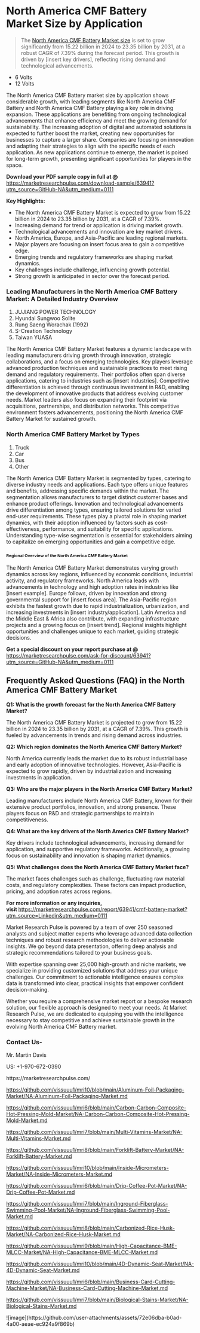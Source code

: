 <h1>North America CMF Battery Market&nbsp;Size by Application</h1><blockquote><p>The <a href="https://marketresearchpulse.com/download-sample/63941?utm_source=GitHub-NA&amp;utm_medium=0111">North America CMF Battery Market size</a> is set to grow significantly from 15.22 billion in 2024 to 23.35 billion by 2031, at a robust CAGR of 7.39% during the forecast period. This growth is driven by [insert key drivers], reflecting rising demand and technological advancements.</p></blockquote><ul><li>6 Volts<li> 12 Volts</li></ul><p>The North America CMF Battery market size by application shows considerable growth, with leading segments like North America CMF Battery and North America CMF Battery playing a key role in driving expansion. These applications are benefiting from ongoing technological advancements that enhance efficiency and meet the growing demand for sustainability. The increasing adoption of digital and automated solutions is expected to further boost the market, creating new opportunities for businesses to capture a larger share. Companies are focusing on innovation and adapting their strategies to align with the specific needs of each application. As new applications continue to emerge, the market is poised for long-term growth, presenting significant opportunities for players in the space.</p><p><strong>Download your PDF sample copy in full at @ </strong><a href="https://marketresearchpulse.com/download-sample/63941?utm_source=GitHub-NA&amp;utm_medium=0111">https://marketresearchpulse.com/download-sample/63941?utm_source=GitHub-NA&amp;utm_medium=0111</a></p><p><strong>Key Highlights: </strong></p><ul><li>The North America CMF Battery Market is expected to grow from 15.22 billion in 2024 to 23.35 billion by 2031, at a CAGR of 7.39%.</li><li>Increasing demand for trend or application is driving market growth.</li><li>Technological advancements and innovation are key market drivers.</li><li>North America, Europe, and Asia-Pacific are leading regional markets.</li><li>Major players are focusing on insert focus area to gain a competitive edge.</li><li>Emerging trends and regulatory frameworks are shaping market dynamics.</li><li>Key challenges include challenge, influencing growth potential.</li><li>Strong growth is anticipated in sector over the forecast period.</li></ul><h3>Leading Manufacturers in the North America CMF Battery Market: A Detailed Industry Overview</h3><ol><li>JUJIANG POWER TECHNOLOGY</li><li>Hyundai Sungwoo Solite</li><li>Rung Saeng Worachak (1992)</li><li>S-Creation Technology</li><li>Taiwan YUASA</li></ol><div class="flex max-w-full flex-col flex-grow"><div class="min-h-8 text-message flex w-full flex-col items-end gap-2 whitespace-normal break-words [.text-message+&amp;]:mt-5" dir="auto" data-message-author-role="assistant" data-message-id="fd8432e4-4910-450d-b182-61b7bfb0a01f" data-message-model-slug="gpt-4o"><div class="flex w-full flex-col gap-1 empty:hidden first:pt-[3px]"><div class="markdown prose w-full break-words dark:prose-invert light"><p>The North America CMF Battery Market features a dynamic landscape with leading manufacturers driving growth through innovation, strategic collaborations, and a focus on emerging technologies. Key players leverage advanced production techniques and sustainable practices to meet rising demand and regulatory requirements. Their portfolios often span diverse applications, catering to industries such as [insert industries]. Competitive differentiation is achieved through continuous investment in R&amp;D, enabling the development of innovative products that address evolving customer needs. Market leaders also focus on expanding their footprint via acquisitions, partnerships, and distribution networks. This competitive environment fosters advancements, positioning the North America CMF Battery Market for sustained growth.</p></div></div></div></div><h3>North America CMF Battery Market by Types</h3><ol><li>Truck<li> Car<li> Bus<li> Other</li></ol><div class="flex max-w-full flex-col flex-grow"><div class="min-h-8 text-message flex w-full flex-col items-end gap-2 whitespace-normal break-words [.text-message+&amp;]:mt-5" dir="auto" data-message-author-role="assistant" data-message-id="084470be-0bb7-4664-bddf-5156b4f41249" data-message-model-slug="gpt-4o-mini"><div class="flex w-full flex-col gap-1 empty:hidden first:pt-[3px]"><div class="markdown prose w-full break-words dark:prose-invert light"><p>The North America CMF Battery Market is segmented by types, catering to diverse industry needs and applications. Each type offers unique features and benefits, addressing specific demands within the market. The segmentation allows manufacturers to target distinct customer bases and enhance product offerings. Innovation and technological advancements drive differentiation among types, ensuring tailored solutions for varied end-user requirements. These types play a pivotal role in shaping market dynamics, with their adoption influenced by factors such as cost-effectiveness, performance, and suitability for specific applications. Understanding type-wise segmentation is essential for stakeholders aiming to capitalize on emerging opportunities and gain a competitive edge.</p></div></div></div></div><h3><span style="font-size: 11px;">Regional Overview of the North America CMF Battery Market</span></h3><div class="flex max-w-full flex-col flex-grow"><div class="min-h-8 text-message flex w-full flex-col items-end gap-2 whitespace-normal break-words [.text-message+&amp;]:mt-5" dir="auto" data-message-author-role="assistant" data-message-id="e9038762-ce64-4e30-91c9-9bd413514231" data-message-model-slug="gpt-4o-mini"><div class="flex w-full flex-col gap-1 empty:hidden first:pt-[3px]"><div class="markdown prose w-full break-words dark:prose-invert light"><p>The North America CMF Battery Market demonstrates varying growth dynamics across key regions, influenced by economic conditions, industrial activity, and regulatory frameworks. North America leads with advancements in technology and high adoption rates in industries like [insert example]. Europe follows, driven by innovation and strong governmental support for [insert focus area]. The Asia-Pacific region exhibits the fastest growth due to rapid industrialization, urbanization, and increasing investments in [insert industry/application]. Latin America and the Middle East &amp; Africa also contribute, with expanding infrastructure projects and a growing focus on [insert trend]. Regional insights highlight opportunities and challenges unique to each market, guiding strategic decisions.</p></div></div></div></div><p><strong>Get a special discount on your report purchase at @ </strong><a href="https://marketresearchpulse.com/ask-for-discount/63941?utm_source=GitHub-NA&amp;utm_medium=0111">https://marketresearchpulse.com/ask-for-discount/63941?utm_source=GitHub-NA&amp;utm_medium=0111</a></p><h2>Frequently Asked Questions (FAQ) in the North America CMF Battery Market</h2><p><strong>Q1: What is the growth forecast for the North America CMF Battery Market?</strong></p><p>The North America CMF Battery Market is projected to grow from 15.22 billion in 2024 to 23.35 billion by 2031, at a CAGR of 7.39%. This growth is fueled by advancements in trends and rising demand across industries.</p><p><strong>Q2: Which region dominates the North America CMF Battery Market?</strong></p><p>North America currently leads the market due to its robust industrial base and early adoption of innovative technologies. However, Asia-Pacific is expected to grow rapidly, driven by industrialization and increasing investments in application.</p><p><strong>Q3: Who are the major players in the North America CMF Battery Market?</strong></p><p>Leading manufacturers include North America CMF Battery, known for their extensive product portfolios, innovation, and strong presence. These players focus on R&amp;D and strategic partnerships to maintain competitiveness.</p><p><strong>Q4: What are the key drivers of the North America CMF Battery Market?</strong></p><p>Key drivers include technological advancements, increasing demand for application, and supportive regulatory frameworks. Additionally, a growing focus on sustainability and innovation is shaping market dynamics.</p><p><strong>Q5: What challenges does the North America CMF Battery Market face?</strong></p><p>The market faces challenges such as challenge, fluctuating raw material costs, and regulatory complexities. These factors can impact production, pricing, and adoption rates across regions.</p><p><strong>For more information or any inquiries, visit&nbsp;</strong><a href="https://marketresearchpulse.com/report/63941/cmf-battery-market?utm_source=Linkedin&utm_medium=0111">https://marketresearchpulse.com/report/63941/cmf-battery-market?utm_source=Linkedin&utm_medium=0111</a></p><p>Market Research Pulse is powered by a team of over 250 seasoned analysts and subject matter experts who leverage advanced data collection techniques and robust research methodologies to deliver actionable insights. We go beyond data presentation, offering deep analysis and strategic recommendations tailored to your business goals.</p><p>With expertise spanning over 25,000 high-growth and niche markets, we specialize in providing customized solutions that address your unique challenges. Our commitment to actionable intelligence ensures complex data is transformed into clear, practical insights that empower confident decision-making.</p><p>Whether you require a comprehensive market report or a bespoke research solution, our flexible approach is designed to meet your needs. At Market Research Pulse, we are dedicated to equipping you with the intelligence necessary to stay competitive and achieve sustainable growth in the evolving North America CMF Battery market.</p><h3><strong>Contact Us-</strong></h3><p>Mr. Martin Davis</p><p>US: +1-970-672-0390</p><p>https://marketresearchpulse.com/</p><p><a href="https://github.com/vissuuu1/mri10/blob/main/Aluminum-Foil-Packaging-Market/NA-Aluminum-Foil-Packaging-Market.md">https://github.com/vissuuu1/mri10/blob/main/Aluminum-Foil-Packaging-Market/NA-Aluminum-Foil-Packaging-Market.md</a></p><p><a href="https://github.com/vissuuu1/mri6/blob/main/Carbon-Carbon-Composite-Hot-Pressing-Mold-Market/NA-Carbon-Carbon-Composite-Hot-Pressing-Mold-Market.md">https://github.com/vissuuu1/mri6/blob/main/Carbon-Carbon-Composite-Hot-Pressing-Mold-Market/NA-Carbon-Carbon-Composite-Hot-Pressing-Mold-Market.md</a></p><p><a href="https://github.com/vissuuu1/mri7/blob/main/Multi-Vitamins-Market/NA-Multi-Vitamins-Market.md">https://github.com/vissuuu1/mri7/blob/main/Multi-Vitamins-Market/NA-Multi-Vitamins-Market.md</a></p><p><a href="https://github.com/vissuuu1/mri8/blob/main/Forklift-Battery-Market/NA-Forklift-Battery-Market.md">https://github.com/vissuuu1/mri8/blob/main/Forklift-Battery-Market/NA-Forklift-Battery-Market.md</a></p><p><a href="https://github.com/vissuuu1/mri10/blob/main/Inside-Micrometers-Market/NA-Inside-Micrometers-Market.md">https://github.com/vissuuu1/mri10/blob/main/Inside-Micrometers-Market/NA-Inside-Micrometers-Market.md</a></p><p><a href="https://github.com/vissuuu1/mri6/blob/main/Drip-Coffee-Pot-Market/NA-Drip-Coffee-Pot-Market.md">https://github.com/vissuuu1/mri6/blob/main/Drip-Coffee-Pot-Market/NA-Drip-Coffee-Pot-Market.md</a></p><p><a href="https://github.com/vissuuu1/mri7/blob/main/Inground-Fiberglass-Swimming-Pool-Market/NA-Inground-Fiberglass-Swimming-Pool-Market.md">https://github.com/vissuuu1/mri7/blob/main/Inground-Fiberglass-Swimming-Pool-Market/NA-Inground-Fiberglass-Swimming-Pool-Market.md</a></p><p><a href="https://github.com/vissuuu1/mri8/blob/main/Carbonized-Rice-Husk-Market/NA-Carbonized-Rice-Husk-Market.md">https://github.com/vissuuu1/mri8/blob/main/Carbonized-Rice-Husk-Market/NA-Carbonized-Rice-Husk-Market.md</a></p><p><a href="https://github.com/vissuuu1/mri9/blob/main/High-Capacitance-BME-MLCC-Market/NA-High-Capacitance-BME-MLCC-Market.md">https://github.com/vissuuu1/mri9/blob/main/High-Capacitance-BME-MLCC-Market/NA-High-Capacitance-BME-MLCC-Market.md</a></p><p><a href="https://github.com/vissuuu1/mri10/blob/main/4D-Dynamic-Seat-Market/NA-4D-Dynamic-Seat-Market.md">https://github.com/vissuuu1/mri10/blob/main/4D-Dynamic-Seat-Market/NA-4D-Dynamic-Seat-Market.md</a></p><p><a href="https://github.com/vissuuu1/mri6/blob/main/Business-Card-Cutting-Machine-Market/NA-Business-Card-Cutting-Machine-Market.md">https://github.com/vissuuu1/mri6/blob/main/Business-Card-Cutting-Machine-Market/NA-Business-Card-Cutting-Machine-Market.md</a></p><p><a href="https://github.com/vissuuu1/mri7/blob/main/Biological-Stains-Market/NA-Biological-Stains-Market.md">https://github.com/vissuuu1/mri7/blob/main/Biological-Stains-Market/NA-Biological-Stains-Market.md</a></p>
![image](https://github.com/user-attachments/assets/72e06dba-b0ad-4a00-aeae-ec924a9f869b)
